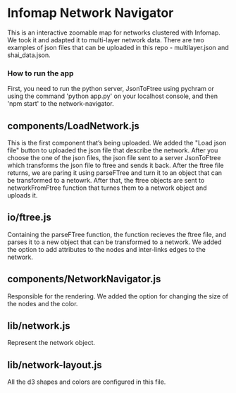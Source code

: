 # Infomap Network Navigator
This is an interactive zoomable map for networks clustered with Infomap. We took it and adapted it to multi-layer network data. There are two examples of json files that can be uploaded in this repo - multilayer.json and shai_data.json.

### How to run the app
First, you need to run the python server, JsonToFtree using pychram or using the command 'python app.py' on your localhost console, and then 'npm start' to the network-navigator.

## components/LoadNetwork.js
This is the first component that’s being uploaded. We added the "Load json file" button to uploaded the json file that describe the network. After you choose the one of the json files, the json file sent to a server JsonToFtree which transforms the json file to ftree and sends it back. After the ftree file returns, we are paring it using parseFTree and turn it to an object that can be transformed to a netowrk. After that, the ftree objects are sent to networkFromFtree function that turnes them to a network object and uploads it.

## io/ftree.js
Containing the parseFTree function, the function recieves the ftree file, and parses it to a new object that can be transformed to a network. We added the option to add attributes to the nodes and inter-links edges to the network.

## components/NetworkNavigator.js
Responsible for the rendering. We added the option for changing the size of the nodes and the color.

##  lib/network.js
Represent the network object.

## lib/network-layout.js
All the d3 shapes and colors are configured in this file.


